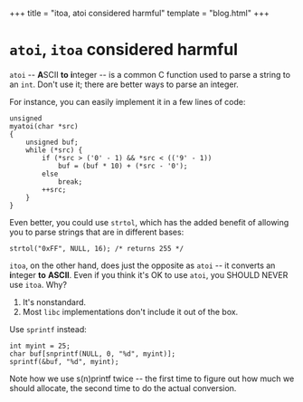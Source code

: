 +++
title = "itoa, atoi considered harmful"
template = "blog.html"
+++

# `atoi`, `itoa` considered harmful

`atoi` -- **A**SCII **to** **i**nteger -- is a common C function used to parse
a string to an `int`. Don't use it; there are better ways to parse an integer.

For instance, you can easily implement it in a few lines of code:

```
unsigned
myatoi(char *src)
{
	unsigned buf;
	while (*src) {
		if (*src > ('0' - 1) && *src < (('9' - 1))
			buf = (buf * 10) + (*src - '0');
		else
			break;
		++src;
	}
}
```

Even better, you could use `strtol`, which has the added benefit of allowing
you to parse strings that are in different bases:

```
strtol("0xFF", NULL, 16); /* returns 255 */
```

`itoa`, on the other hand, does just the opposite as `atoi` -- it converts
an **i**nteger **to** **ASCII**. Even if you think it's OK to use `atoi`, you
SHOULD NEVER use `itoa`. Why?

1. It's nonstandard.
2. Most `libc` implementations don't include it out of the box.

Use `sprintf` instead:

```
int myint = 25;
char buf[snprintf(NULL, 0, "%d", myint)];
sprintf(&buf, "%d", myint);
```

Note how we use s(n)printf twice -- the first time to figure out how much
we should allocate, the second time to do the actual conversion.
